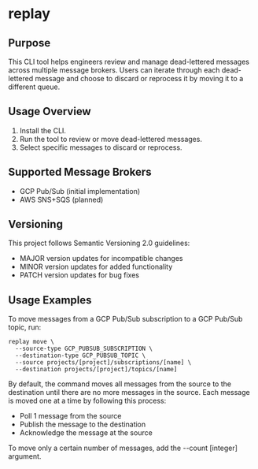# replay

## Purpose

This CLI tool helps engineers review and manage dead-lettered messages across multiple message brokers. 
Users can iterate through each dead-lettered message and choose to discard or reprocess it by moving it to a different queue.

## Usage Overview

1. Install the CLI.
2. Run the tool to review or move dead-lettered messages.
3. Select specific messages to discard or reprocess.

## Supported Message Brokers

- GCP Pub/Sub (initial implementation)
- AWS SNS+SQS (planned)

## Versioning

This project follows Semantic Versioning 2.0 guidelines: 
- MAJOR version updates for incompatible changes
- MINOR version updates for added functionality
- PATCH version updates for bug fixes

## Usage Examples

To move messages from a GCP Pub/Sub subscription to a GCP Pub/Sub topic, run:

```
replay move \
  --source-type GCP_PUBSUB_SUBSCRIPTION \
  --destination-type GCP_PUBSUB_TOPIC \
  --source projects/[project]/subscriptions/[name] \
  --destination projects/[project]/topics/[name]
```

By default, the command moves all messages from the source to the destination until there are no more messages in the source. Each message is moved one at a time by following this process:
- Poll 1 message from the source
- Publish the message to the destination
- Acknowledge the message at the source

To move only a certain number of messages, add the --count [integer] argument.
